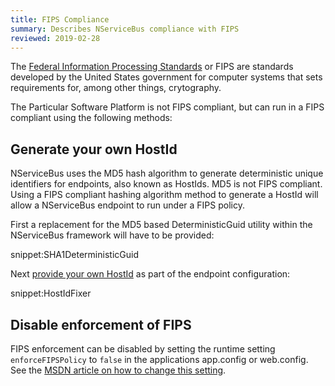 ```yaml
---
title: FIPS Compliance
summary: Describes NServiceBus compliance with FIPS
reviewed: 2019-02-28
---
```


The [Federal Information Processing Standards](https://en.wikipedia.org/wiki/Federal_Information_Processing_Standards) or FIPS are standards developed by the United States government for computer systems that sets requirements for, among other things, crytography.

The Particular Software Platform is not FIPS compliant, but can run in a FIPS compliant using the following methods:

## Generate your own HostId

NServiceBus uses the MD5 hash algorithm to generate deterministic unique identifiers for endpoints, also known as HostIds. MD5 is not FIPS compliant. Using a FIPS compliant hashing algorithm method to generate a HostId will allow a NServiceBus endpoint to run under a FIPS policy.

First a replacement for the MD5 based DeterministicGuid utility within the NServiceBus framework will have to be provided:

snippet:SHA1DeterministicGuid

Next [provide your own HostId](https://docs.particular.net/nservicebus/hosting/override-hostid) as part of the endpoint configuration:

snippet:HostIdFixer

## Disable enforcement of FIPS

FIPS enforcement can be disabled by setting the runtime setting `enforceFIPSPolicy` to `false` in the applications app.config or web.config. See the [MSDN article on how to change this setting](https://msdn.microsoft.com/en-us/library/hh202806(v=vs.110).aspx).

